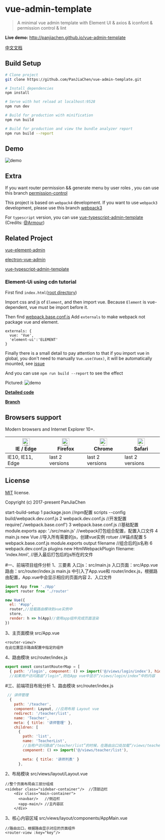 # vue-admin-template

> A minimal vue admin template with Element UI & axios & iconfont & permission control & lint

**Live demo:** http://panjiachen.github.io/vue-admin-template

[中文文档](https://github.com/PanJiaChen/vue-admin-template/blob/master/README-zh.md)

## Build Setup

```bash
# Clone project
git clone https://github.com/PanJiaChen/vue-admin-template.git

# Install dependencies
npm install

# Serve with hot reload at localhost:9528
npm run dev

# Build for production with minification
npm run build

# Build for production and view the bundle analyzer report
npm run build --report
```

## Demo

![demo](https://github.com/PanJiaChen/PanJiaChen.github.io/blob/master/images/demo.gif)

## Extra

If you want router permission && generate menu by user roles , you can use this branch [permission-control](https://github.com/PanJiaChen/vue-admin-template/tree/permission-control)

This project is based on `webpack4` development. If you want to use `webpack3` development, please use this branch [webpack3](https://github.com/PanJiaChen/vue-admin-template/tree/webpack3)

For `typescript` version, you can use [vue-typescript-admin-template](https://github.com/Armour/vue-typescript-admin-template) (Credits: [@Armour](https://github.com/Armour))

## Related Project

[vue-element-admin](https://github.com/PanJiaChen/vue-element-admin)

[electron-vue-admin](https://github.com/PanJiaChen/electron-vue-admin)

[vue-typescript-admin-template](https://github.com/Armour/vue-typescript-admin-template)

### Element-Ui using cdn tutorial

First find `index.html`([root directory](https://github.com/PanJiaChen/vue-admin-template/blob/element-ui-cdn/index.html))

Import css and js of `Element`, and then import vue. Because `Element` is vue-dependent, vue must be import before it.

Then find [webpack.base.conf.js](https://github.com/PanJiaChen/vue-admin-template/blob/element-ui-cdn/build/webpack.base.conf.js)
Add `externals` to make webpack not package vue and element.

```
externals: {
  vue: 'Vue',
  'element-ui':'ELEMENT'
}
```

Finally there is a small detail to pay attention to that if you import vue in global, you don't need to manually `Vue.use(Vuex)`, it will be automatically mounted, see
[issue](https://github.com/vuejs/vuex/issues/731)

And you can use `npm run build --report` to see the effect

Pictured:
![demo](https://panjiachen.github.io/images/element-cdn.png)

**[Detailed code](https://github.com/PanJiaChen/vue-admin-template/commit/746aff560932704ae821f82f10b8b2a9681d5177)**

**[Branch](https://github.com/PanJiaChen/vue-admin-template/tree/element-ui-cdn)**

## Browsers support

Modern browsers and Internet Explorer 10+.

| [<img src="https://raw.githubusercontent.com/alrra/browser-logos/master/src/edge/edge_48x48.png" alt="IE / Edge" width="24px" height="24px" />](http://godban.github.io/browsers-support-badges/)</br>IE / Edge | [<img src="https://raw.githubusercontent.com/alrra/browser-logos/master/src/firefox/firefox_48x48.png" alt="Firefox" width="24px" height="24px" />](http://godban.github.io/browsers-support-badges/)</br>Firefox | [<img src="https://raw.githubusercontent.com/alrra/browser-logos/master/src/chrome/chrome_48x48.png" alt="Chrome" width="24px" height="24px" />](http://godban.github.io/browsers-support-badges/)</br>Chrome | [<img src="https://raw.githubusercontent.com/alrra/browser-logos/master/src/safari/safari_48x48.png" alt="Safari" width="24px" height="24px" />](http://godban.github.io/browsers-support-badges/)</br>Safari |
| --------- | --------- | --------- | --------- |
| IE10, IE11, Edge| last 2 versions| last 2 versions| last 2 versions

## License

[MIT](https://github.com/PanJiaChen/vue-admin-template/blob/master/LICENSE) license.

Copyright (c) 2017-present PanJiaChen



start-build-setup
1 package.json  //npm配置
  scripts 
    --config build/webpack.dev.conf.js
2 webpack.dev.conf.js  //开发配置
  require('./webpack.base.conf')
3 webpack.base.conf.js //基础配置
  module.exports
    app: './src/main.js'  //webpack打包组合配置，配置入口文件
4 main.js
  new Vue //导入所有需要的js，创建vue实例
    rotuer //#锚点配置
5 webpack.base.conf.js
  module.exports
    output filename //组合后的js名称
6 webpack.dev.conf.js
    plugins
      new HtmlWebpackPlugin filename: 'index.html', //嵌入最后打包后的js所在的文件


#一、前端项目组件分析
1、三要素
入口js：src/main.js
入口页面：src/App.vue
路由：src/router/index.js
main.js 中引入了App.vue和 router/index.js，根据路由配置，App.vue中会显示相应的页面内容
2、入口文件
```javascript
import App from './App'
import router from './router'

new Vue({
  el: '#app',
  router,//挂载路由模块到vue实例中
  store,
  render: h => h(App)//使用app组件完成页面渲染
})
```
3、主页面模块
src/App.vue
```vue
<router-view/>
在此位置显示路由配置中指定的组件
```
4、路由模块
src/router/index.js
```javascript
export const constantRouterMap = [
  { path: '/login', component: () => import('@/views/login/index'), hidden: true },
  //如果用户访问路由“/login”,则在App vue中显示“/views/login/index”中的内容
```

#三、前端项目布局分析
1、路由模块
src/router/index.js
```javascript
 // 讲师管理
  {
    path: '/teacher',
    component: Layout, //应用布局 Layout vue
    redirect: '/teacher/list',
    name: 'Teacher',
    meta: { title: '讲师管理' },
    children: [
      {
        path: 'list',
        name: 'TeacherList',
        //当用户访问路由“/teacher/list”的时候，在路由出口处加载“/views/teacher/list.vue”组件
        component: () => import('@/views/teacher/list'), 
        
        meta: { title: '讲师列表' }
      },
```
2、布局模块
src/views/layout/Layout.vue
```vue
//整个页面布局由三部分组成
<sidebar class="sidebar-container"/>  //顶部边栏
    <div class="main-container">  
      <navbar/>   //侧边栏
      <app-main/> //主内容区
    </div>
```
3、核心内容区域
src/views/layout/components/AppMain.vue
```vue
//路由出口，根据路由显示对应的页面组件
<router-view :key="key"/>
```